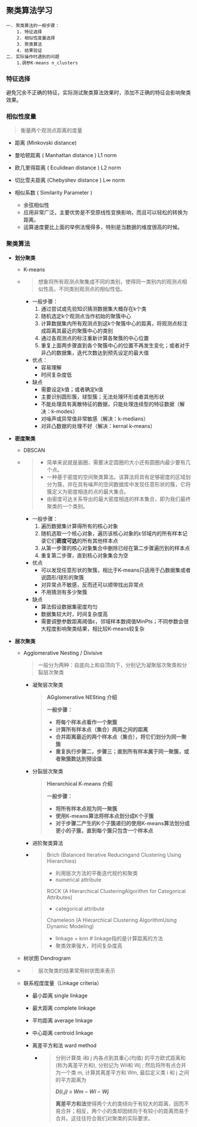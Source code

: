 ## 聚类算法学习

```
一. 聚类算法的一般步骤：
    1. 特征选择
    2. 相似性度量选择
    3. 聚类算法
    4. 结果验证
二. 实际操作时遇到的问题
    1.调参K-means n_clusters
```

### 特征选择

避免冗余不正确的特征，实际测试聚类算法效果时，添加不正确的特征会影响聚类效果。

### 相似性度量

> 衡量两个观测点距离的度量

-  距离 (Minkovski  distance)
  -  曼哈顿距离 ( Manhattan distance ) L1 norm
  -  欧几里得距离 ( Eculidean distance ) L2 norm
  -  切比雪夫距离 (Chebyshev distance ) L∞ norm


- 相似系数 ( Similarity Parameter )
  - 余弦相似性
  - 应用非常广泛，主要优势是不受原线性变换影响，而且可以轻松的转换为距离。
  - 运算速度要比上面的举例法慢得多，特别是当数据的维度很高的时候。

### 聚类算法

- **划分聚类**

  - K-means

  - > 想象将所有观测点聚集成不同的类别，使得同一类别内的观测点相似性高，不同类别观测点的相似性低。

    - 一般步骤：
      1. 通过尝试或先验知识猜测数据集大概存在k个类
      2. 随机选定k个观测点当作初始的聚簇中心
      3. 计算数据集内所有观测点到这k个聚簇中心的距离，将观测点标注成距离其最近的聚簇中心的类别
      4. 通过各观测点的标注重新计算各聚簇的中心位置
      5. 重复上面两步骤直到各个聚簇中心的位置不再发生变化；或者对于非凸的数据集，迭代次数达到预先设定的最大值
    - 优点：
      - 容易理解
      - 时间复杂度低
    - 缺点
      - 需要设定k值；或者确定k值
      - 主要识别圆形簇，球型簇；无法处理环形或者其他形状
      - 不能处理具有离散特征的数据，只能处理连续型的特征数据（解决：k-modes）
      - 对噪声或异常值非常敏感（解决：k-medians）
      - 对非凸数据的处理不好（解决：kernal k-means）

- **密度聚类**

  - DBSCAN	

  - > - 简单来说就是画圈，需要决定圆圈的大小还有圆圈内最少要有几个点。
    > - 一种基于密度的空间聚类算法。该算法将具有足够密度的区域划分为簇，并在具有噪声的空间数据库中发现任意形状的簇，它将簇定义为密度相连的点的最大集合。
    > - 由密度可达关系导出的最大密度相连的样本集合，即为我们最终聚类的一个类别。

    - 一般步骤：
      1. 遍历数据集计算得所有的核心对象
      2. 随机选取一个核心对象，遍历该核心对象的ε邻域内的所有样本记录它们**密度可达**的所有其他样本点
      3. 从第一步骤的核心对象集合中删除已经在第二步骤遍历到的样本点
      4. 重复第二步骤，直到核心对象集合为空
    - 优点
      - 可以发现任意形状的聚簇，相比于K-means只适用于凸数据集或者说圆形/球形的聚簇
      - 对异常点不敏感，反而还可以顺带找出异常点
      - 不用猜测有多少聚簇
    - 缺点
      - 算法假设数据集密度均匀
      - 数据集较大时，时间复杂度高
      - 需要调整参数距离阈值ε，邻域样本数阈值MinPts；不同参数会很大程度影响聚类结果，相比较K-means较复杂

- **层次聚类**

  - Agglomerative Nesting / Divisive

    > 一般分为两种：自底向上和自顶向下，分别记为凝聚层次聚类和分裂层次聚类

    - 凝聚层次聚类

      >  **AGglomerative NESting 介绍**
      >
      >  **一般步骤：**
      >
      >  - **将每个样本点看作一个聚簇**
      >  - **计算所有样本点（集合）两两之间的距离**
      >  - **合并距离最近的两个样本点（集合），将它们划分为同一聚簇**
      >  - **重复执行步骤二，步骤三；直到所有样本属于同一聚簇，或者聚簇数达到预设值**

    - 分裂层次聚类

      > **Hierarchical K-means 介绍**
      >
      > **一般步骤：**
      >
      > - **将所有样本点视为同一聚簇**
      > - **使用K-means算法将样本点划分成K个子簇**
      > - **对于步骤二产生的K个子簇递归的使用K-means算法划分成更小的子簇，直到每个簇只包含一个样本点**

    - 进阶聚类算法

    - > Brich (Balanced Iterative Reducingand Clustering Using Hierarchies)
      >
      > - 利用层次方法的平衡迭代规约和聚类
      > - numerical attribute
      >
      > ROCK (A Hierarchical ClusteringAlgorithm for Categorical Attributes)
      >
      > - categorical attribute
      >
      > Chameleon (A Hierarchical Clustering AlgorithmUsing Dynamic Modeling)
      >
      > - linkage = knn  # linkage指的是计算距离的方法
      > - 聚类效果强大，时间复杂度高

  - 树状图 Dendrogram

  - > 层次聚类的结果常用树状图来表示

  - 联系程度度量（Linkage criteria）

    - 最小距离 single linkage

    - 最大距离 complete linkage

    - 平均距离 average linkage

    - 中心距离 centroid linkage

    - 离差平方和法 ward method

      - > 分别计算类 i和 j 内各点到其重心(均值) 的平方欧式距离和(称为离差平方和), 分别记为 WIi和 Wj ; 然后将所有点合并为一个类 m, 计算其离差平方和 Wm, 最后定义类 i 和 j 之间的平方距离为
        >
        > ***D(i,j) = Wm − Wi − Wj***
        >
        > **离差平方和法**使得两个大的类倾向于有较大的距离，因而不易合并；相反，两个小的类却因倾向于有较小的距离而易于合并。这往往符合我们对聚类的实际要求。